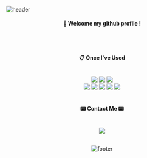 ![header](https://capsule-render.vercel.app/api?type=waving&&color=gradient&height=100&section=header&fontSize=90)
<div align="center"> 

  
####  :wave: Welcome my github profile ! 
 <br/>
 <br/>
 
####  :clipboard: Once I've Used 
 <br/>
<img src="https://img.shields.io/badge/HTML-E34F26?style=for-the-badge&logo=HTML5&logoColor=white"/>
<img src="https://img.shields.io/badge/CSS-1572B6?style=for-the-badge&logo=css3&logoColor=white"/>
<img src="https://img.shields.io/badge/JavaScript-F7DF1E?style=for-the-badge&logo=javascript&logoColor=white"/>
 <br/>
<img src="https://img.shields.io/badge/Python-3776AB?style=for-the-badge&logo=Python&logoColor=white"/>
<img src="https://img.shields.io/badge/C++-00599C?style=for-the-badge&logo=C%2B%2B&logoColor=white"/>
<img src="https://img.shields.io/badge/github-181717?style=for-the-badge&logo=github&logoColor=white">
<img src="https://img.shields.io/badge/VSCode-007ACC?style=for-the-badge&logo=VisualStudioCode&logoColor=white">
<img src="https://img.shields.io/badge/QGIS-589632?style=for-the-badge&logo=qgis&logoColor=white"/>
<br/>
<br/> 

#### 📟 Contact Me 📟
  <br/>
 <a href="https://velog.io/@ceusun0815"><img src="https://img.shields.io/badge/Velog-20C997?style=for-the-badge&logo=Velog&logoColor=white"/></a>  
  <br/>
  <br/>



![footer](https://capsule-render.vercel.app/api?type=waving&&color=gradient&height=100&section=footer&fontSize=90)
